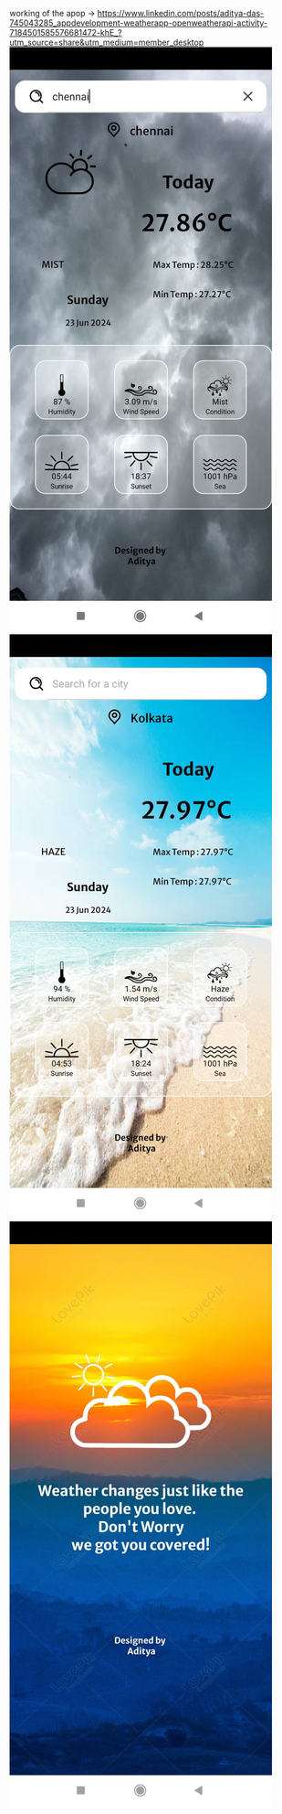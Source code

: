 working of the apop -> https://www.linkedin.com/posts/aditya-das-745043285_appdevelopment-weatherapp-openweatherapi-activity-7184501585576681472-khE_?utm_source=share&utm_medium=member_desktop
![image1](https://github.com/Aditya10bit/weatherHere/blob/main/WhatsApp%20Image%202024-06-23%20at%2005.27.59_0f63e4ef.jpg)
![image2](https://github.com/Aditya10bit/weatherHere/blob/main/WhatsApp%20Image%202024-06-23%20at%2005.27.59_9073cdfb.jpg)
![image3](https://github.com/Aditya10bit/weatherHere/blob/main/WhatsApp%20Image%202024-06-23%20at%2005.27.59_9bc211fc.jpg)
